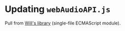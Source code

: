 # Updating `webAudioAPI.js`

Pull from [Will's library](https://github.com/hedgecrw/WebAudioAPI) (single-file ECMAScript module).
